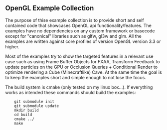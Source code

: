 OpenGL Example Collection
-------------------------

The purpose of thise example collection is to provide short and self
contained code that showcases OpenGL api functionality/features.
The examples have no dependencies on any custom framework or basecode
except for "canonical" libraries such as glfw, gl3w and glm. All the
examples are written against core profiles of version OpenGL version 3.3
or higher.

Most of the examples try to show the targeted features in a relevant
use case such as using Frame Buffer Objects for FXAA, Transform Feedback
to update particles on the GPU or Occlusion Queries + Conditional Render
to optimize rendering a Cube (Minecraftlike) Cave. At the same time
the goal is to keep the examples short and simple enough to not lose
the focus.

The build system is cmake (only tested on my linux box...). If everything
works as intended these commands should build the examples:
```
    git submodule init
    git submodule update
    mkdir build
    cd build
    cmake ../
    make
```
